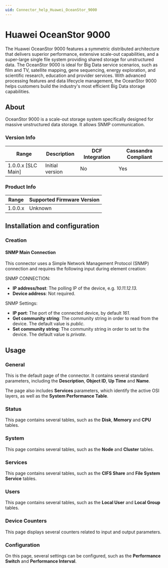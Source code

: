 ```yaml
---
uid: Connector_help_Huawei_OceanStor_9000
---
```


# Huawei OceanStor 9000

The Huawei OceanStor 9000 features a symmetric distributed architecture that delivers superior performance, extensive scale-out capabilities, and a super-large single file system providing shared storage for unstructured data. The OceanStor 9000 is ideal for Big Data service scenarios, such as film and TV, satellite mapping, gene sequencing, energy exploration, and scientific research, education and provider services. With advanced processing features and data lifecycle management, the OceanStor 9000 helps customers build the industry's most efficient Big Data storage capabilities.

## About

OceanStor 9000 is a scale-out storage system specifically designed for massive unstructured data storage. It allows SNMP communication.

### Version Info

| Range | Description | DCF Integration | Cassandra Compliant |
|----------------------|-----------------|---------------------|-------------------------|
| 1.0.0.x [SLC Main]   | Initial version | No                  | Yes                     |

### Product Info

| Range | Supported Firmware Version |
|------------------|-----------------------------|
| 1.0.0.x          | Unknown                     |

## Installation and configuration

### Creation

#### SNMP Main Connection

This connector uses a Simple Network Management Protocol (SNMP) connection and requires the following input during element creation:

SNMP CONNECTION:

- **IP address/host**: The polling IP of the device, e.g. *10.11.12.13.*
- **Device address**: Not required.

SNMP Settings:

- **IP port**: The port of the connected device, by default *161*.
- **Get community string**: The community string in order to read from the device. The default value is *public*.
- **Set community string**: The community string in order to set to the device. The default value is *private*.

## Usage

### General

This is the default page of the connector. It contains several standard parameters, including the **Description**, **Object ID**, **Up Time** and **Name**.

The page also includes **Services** parameters, which identify the active OSI layers, as well as the **System Performance Table**.

### Status

This page contains several tables, such as the **Disk**, **Memory** and **CPU** tables.

### System

This page contains several tables, such as the **Node** and **Cluster** tables.

### Services

This page contains several tables, such as the **CIFS Share** and **File System Service** tables.

### Users

This page contains several tables, such as the **Local User** and **Local Group** tables.

### Device Counters

This page displays several counters related to input and output parameters.

### Configuration

On this page, several settings can be configured, such as the **Performance Switch** and **Performance Interval**.
